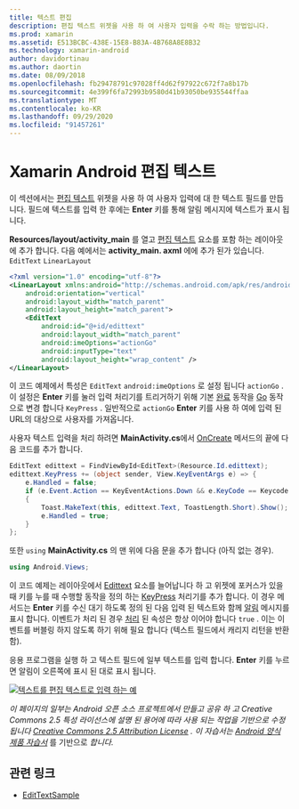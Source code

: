 ```yaml
---
title: 텍스트 편집
description: 편집 텍스트 위젯을 사용 하 여 사용자 입력을 수락 하는 방법입니다.
ms.prod: xamarin
ms.assetid: E513BCBC-438E-15E8-B83A-4B768A8E8B32
ms.technology: xamarin-android
author: davidortinau
ms.author: daortin
ms.date: 08/09/2018
ms.openlocfilehash: fb29478791c97028ff4d62f97922c672f7a8b17b
ms.sourcegitcommit: 4e399f6fa72993b9580d41b93050be935544ffaa
ms.translationtype: MT
ms.contentlocale: ko-KR
ms.lasthandoff: 09/29/2020
ms.locfileid: "91457261"
---
```

# <a name="xamarinandroid-edit-text"></a>Xamarin Android 편집 텍스트

이 섹션에서는 [편집 텍스트](xref:Android.Widget.EditText) 위젯을 사용 하 여 사용자 입력에 대 한 텍스트 필드를 만듭니다. 필드에 텍스트를 입력 한 후에는 **Enter** 키를 통해 알림 메시지에 텍스트가 표시 됩니다.

**Resources/layout/activity_main** 를 열고 [편집 텍스트](xref:Android.Widget.EditText) 요소를 포함 하는 레이아웃에 추가 합니다. 다음 예에서는 **activity_main. axml** 에에 추가 된가 있습니다. `EditText` `LinearLayout`

```xml
<?xml version="1.0" encoding="utf-8"?>
<LinearLayout xmlns:android="http://schemas.android.com/apk/res/android"
    android:orientation="vertical"
    android:layout_width="match_parent"
    android:layout_height="match_parent">
    <EditText
        android:id="@+id/edittext"
        android:layout_width="match_parent"
        android:imeOptions="actionGo"
        android:inputType="text"
        android:layout_height="wrap_content" />
</LinearLayout>
```

이 코드 예제에서 특성은 `EditText` `android:imeOptions` 로 설정 됩니다 `actionGo` . 이 설정은 **Enter** 키를 눌러 입력 처리기를 트리거하기 위해 기본 [완료](https://developer.android.com/reference/android/view/inputmethod/EditorInfo#IME_ACTION_DONE) 동작을 [Go](https://developer.android.com/reference/android/view/inputmethod/EditorInfo#IME_ACTION_GO) 동작으로 변경 합니다 `KeyPress` .
일반적으로 `actionGo` **Enter** 키를 사용 하 여에 입력 된 URL의 대상으로 사용자를 가져옵니다.

사용자 텍스트 입력을 처리 하려면 **MainActivity.cs**에서 [OnCreate](xref:Android.App.Activity.OnCreate*) 메서드의 끝에 다음 코드를 추가 합니다.

```csharp
EditText edittext = FindViewById<EditText>(Resource.Id.edittext);
edittext.KeyPress += (object sender, View.KeyEventArgs e) => {
    e.Handled = false;
    if (e.Event.Action == KeyEventActions.Down && e.KeyCode == Keycode.Enter)
    {
        Toast.MakeText(this, edittext.Text, ToastLength.Short).Show();
        e.Handled = true;
    }
};
```

또한 `using` **MainActivity.cs** 의 맨 위에 다음 문을 추가 합니다 (아직 없는 경우).

```csharp
using Android.Views;
```

이 코드 예제는 레이아웃에서 [Edittext](xref:Android.Widget.EditText) 요소를 늘어납니다 하 고 위젯에 포커스가 있을 때 키를 누를 때 수행할 동작을 정의 하는 [KeyPress](xref:Android.Views.View.KeyPress) 처리기를 추가 합니다. 이 경우 메서드는 **Enter** 키를 수신 대기 하도록 정의 된 다음 입력 된 텍스트와 함께 [알림](xref:Android.Widget.Toast) 메시지를 표시 합니다. 이벤트가 처리 된 경우 [처리](xref:Android.Views.View.KeyEventArgs.Handled) 된 속성은 항상 이어야 합니다 `true` . 이는 이벤트를 버블링 하지 않도록 하기 위해 필요 합니다 (텍스트 필드에서 캐리지 리턴을 반환 함).

응용 프로그램을 실행 하 고 텍스트 필드에 일부 텍스트를 입력 합니다. **Enter** 키를 누르면 알림이 오른쪽에 표시 된 대로 표시 됩니다.

[![텍스트를 편집 텍스트로 입력 하는 예](edit-text-images/edit-text-sml.png)](edit-text-images/edit-text.png#lightbox)

*이 페이지의 일부는 Android 오픈 소스 프로젝트에서 만들고 공유 하 고 Creative Commons 2.5 특성 라이선스에 설명 된 용어에 따라 사용 되는 작업을 기반으로 수정 됩니다* [*Creative Commons 2.5 Attribution License*](https://creativecommons.org/licenses/by/2.5/) *. 이 자습서는* [*Android 양식 제품 자습서*](https://developer.android.com/resources/tutorials/views/hello-formstuff.html) 를 기반으로 *합니다.*

## <a name="related-links"></a>관련 링크

- [EditTextSample](/samples/xamarin/monodroid-samples/userinterface-edittextsample)